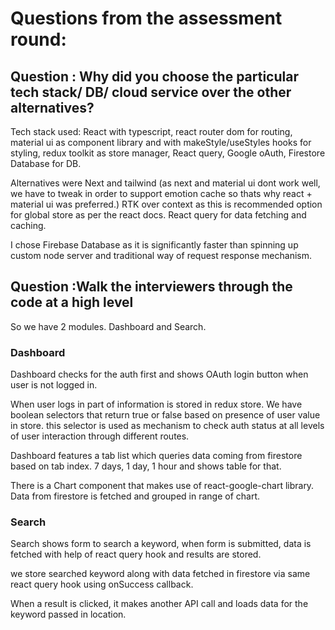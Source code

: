 # Questions from the assessment round:

## Question : Why did you choose the particular tech stack/ DB/ cloud service over the other alternatives?

Tech stack used: React with typescript, react router dom for routing, material ui as component library and with makeStyle/useStyles hooks for styling, redux toolkit as store manager, React query, Google oAuth, Firestore Database for DB.

Alternatives were Next and tailwind (as next and material ui dont work well, we have to tweak in order to support emotion cache so thats why react + material ui was preferred.)
RTK over context as this is recommended option for global store as per the react docs. React query for data fetching and caching.

I chose Firebase Database as it is significantly faster than spinning up custom node server and traditional way of request response mechanism. 

## Question :Walk the interviewers through the code at a high level

So we have 2 modules. Dashboard and Search.

### Dashboard
Dashboard checks for the auth first and shows OAuth login button when user is not logged in.

When user logs in part of information is stored in redux store. We have boolean selectors that return true or false based on presence of user value in store. this selector is used as mechanism to check auth status at all levels of user interaction through different routes.

Dashboard features a tab list which queries data coming from firestore based on tab index. 7 days, 1 day, 1 hour and shows table for that.

There is a Chart component that makes use of react-google-chart library. Data from firestore is fetched and grouped in range of chart.


### Search

Search shows form to search a keyword, when form is submitted, data is fetched with help of react query hook and results are stored.

we store searched keyword along with data fetched in firestore via same react query hook using onSuccess callback.

When a result is clicked, it makes another API call and loads data for the keyword passed in location.

